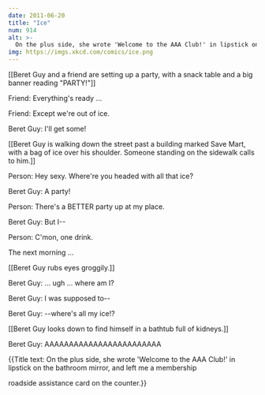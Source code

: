 ```yaml
---
date: 2011-06-20
title: "Ice"
num: 914
alt: >-
  On the plus side, she wrote 'Welcome to the AAA Club!' in lipstick on the bathroom mirror, and left me a membership/roadside assistance card on the counter.
img: https://imgs.xkcd.com/comics/ice.png
---
```

[[Beret Guy and a friend are setting up a party, with a snack table and a big banner reading "PARTY!"]]

Friend: Everything's ready ...

Friend: Except we're out of ice.

Beret Guy: I'll get some!

[[Beret Guy is walking down the street past a building marked Save Mart, with a bag of ice over his shoulder. Someone standing on the sidewalk calls to him.]]

Person: Hey sexy. Where're you headed with all that ice?

Beret Guy: A party!

Person: There's a BETTER party up at my place.

Beret Guy: But I--

Person: C'mon, one drink.

The next morning ...

[[Beret Guy rubs eyes groggily.]]

Beret Guy: ... ugh ... where am I?

Beret Guy: I was supposed to--

Beret Guy: --where's all my ice!?

[[Beret Guy looks down to find himself in a bathtub full of kidneys.]]

Beret Guy: AAAAAAAAAAAAAAAAAAAAAAAA

{{Title text: On the plus side, she wrote 'Welcome to the AAA Club!' in lipstick on the bathroom mirror, and left me a membership

roadside assistance card on the counter.}}